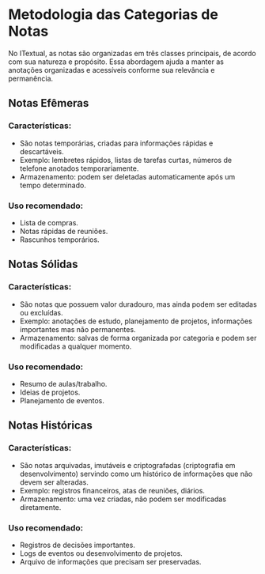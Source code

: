 # Metodologia das Categorias de Notas
No ITextual, as notas são organizadas em três classes principais, de acordo com sua natureza e propósito. Essa abordagem ajuda a manter as anotações organizadas e acessíveis conforme sua relevância e permanência.

## Notas Efêmeras
### Características:

- São notas temporárias, criadas para informações rápidas e descartáveis.
- Exemplo: lembretes rápidos, listas de tarefas curtas, números de telefone anotados temporariamente.
- Armazenamento: podem ser deletadas automaticamente após um tempo determinado.
### Uso recomendado:

- Lista de compras.
- Notas rápidas de reuniões.
- Rascunhos temporários.

## Notas Sólidas

### Características:

- São notas que possuem valor duradouro, mas ainda podem ser editadas ou excluídas.
- Exemplo: anotações de estudo, planejamento de projetos, informações importantes mas não permanentes.
- Armazenamento: salvas de forma organizada por categoria e podem ser modificadas a qualquer momento.
### Uso recomendado:

- Resumo de aulas/trabalho.
- Ideias de projetos.
- Planejamento de eventos.

## Notas Históricas

### Características:

- São notas arquivadas, imutáveis e criptografadas (criptografia em desenvolvimento) servindo como um histórico de informações que não devem ser alteradas.
- Exemplo: registros financeiros, atas de reuniões, diários.
- Armazenamento: uma vez criadas, não podem ser modificadas diretamente.

### Uso recomendado:

- Registros de decisões importantes.
- Logs de eventos ou desenvolvimento de projetos.
- Arquivo de informações que precisam ser preservadas.